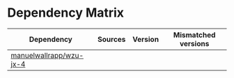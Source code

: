 # Dependency Matrix

Dependency | Sources | Version | Mismatched versions
---------- | ------- | ------- | -------------------
[manuelwallrapp/wzu-jx-4](https://github.com/manuelwallrapp/wzu-jx-4.git) |  | []() | 
